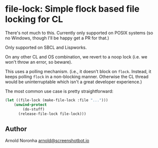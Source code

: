
# file-lock: Simple flock based file locking for CL

There's not much to this. Currently only supported on POSIX systems
(so no Windows, though I'll be happy get a PR for that.)

Only supported on SBCL and Lispworks.

On any other CL and OS combination, we revert to a noop lock (i.e. we
won't throw an error, so beware).

This uses a polling mechanism. (i.e.,  it doesn't block on
`flock`. Instead, it keeps polling `flock` in a non-blocking
manner. Otherwise the CL thread would be uninterruptable which isn't a
great developer experience.)

The most common use case is pretty straightforward:

```lisp
(let ((file-lock (make-file-lock :file "...")))
    (unwind-protect
        (do-stuff)
      (release-file-lock file-lock)))
```

## Author

Arnold Noronha <arnold@screenshotbot.io>
